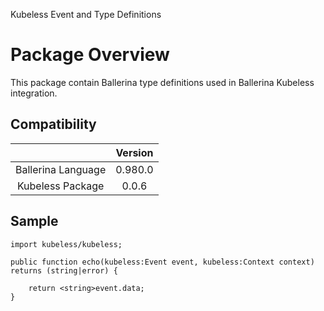 Kubeless Event and Type Definitions 

# Package Overview

This package contain Ballerina type definitions used in Ballerina Kubeless integration.

## Compatibility
|                    |    Version     |  
|:------------------:|:--------------:|
| Ballerina Language |   0.980.0      |
| Kubeless Package   |   0.0.6        |


## Sample

```ballerina
import kubeless/kubeless;

public function echo(kubeless:Event event, kubeless:Context context) returns (string|error) {
    
    return <string>event.data;
}
```
